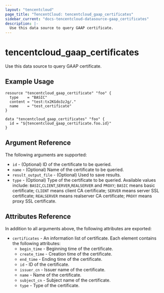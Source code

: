 ```yaml
---
layout: "tencentcloud"
page_title: "TencentCloud: tencentcloud_gaap_certificates"
sidebar_current: "docs-tencentcloud-datasource-gaap_certificates"
description: |-
  Use this data source to query GAAP certificate.
---
```


# tencentcloud_gaap_certificates

Use this data source to query GAAP certificate.

## Example Usage

```hcl
resource "tencentcloud_gaap_certificate" "foo" {
  type    = "BASIC"
  content = "test:tx2KGdo3zJg/."
  name    = "test_certificate"
}

data "tencentcloud_gaap_certificates" "foo" {
  id = "${tencentcloud_gaap_certificate.foo.id}"
}
```

## Argument Reference

The following arguments are supported:

* `id` - (Optional) ID of the certificate to be queried.
* `name` - (Optional) Name of the certificate to be queried.
* `result_output_file` - (Optional) Used to save results.
* `type` - (Optional) Type of the certificate to be queried. Available values include: `BASIC`,`CLIENT`,`SERVER`,`REALSERVER` and `PROXY`; `BASIC` means basic certificate; `CLIENT` means client CA certificate; `SERVER` means server SSL certificate; `REALSERVER` means realserver CA certificate; `PROXY` means proxy SSL certificate.

## Attributes Reference

In addition to all arguments above, the following attributes are exported:

* `certificates` - An information list of certificate. Each element contains the following attributes:
  * `begin_time` - Beginning time of the certificate.
  * `create_time` - Creation time of the certificate.
  * `end_time` - Ending time of the certificate.
  * `id` - ID of the certificate.
  * `issuer_cn` - Issuer name of the certificate.
  * `name` - Name of the certificate.
  * `subject_cn` - Subject name of the certificate.
  * `type` - Type of the certificate.


